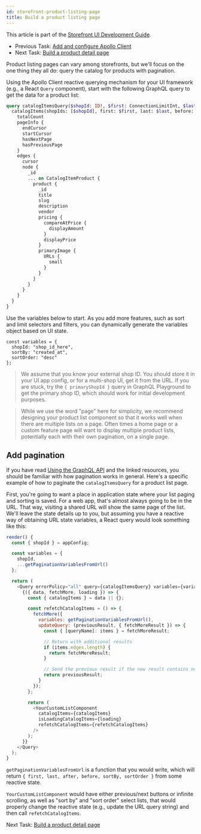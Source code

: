 ```yaml
---
id: storefront-product-listing-page
title: Build a product listing page
---
```


This article is part of the [Storefront UI Development Guide](./storefront-intro.md).
- Previous Task: [Add and configure Apollo Client](./storefront-apollo-client.md)
- Next Task: [Build a product detail page](./storefront-product-detail-page.md)

Product listing pages can vary among storefronts, but we'll focus on the one thing they all do: query the catalog for products with pagination.

Using the Apollo Client reactive querying mechanism for your UI framework (e.g., a React `Query` component), start with the following GraphQL query to get the data for a product list:

```graphql
query catalogItemsQuery($shopId: ID!, $first: ConnectionLimitInt, $last:  ConnectionLimitInt, $before: ConnectionCursor, $after: ConnectionCursor, $sortBy: CatalogItemSortByField, $sortByPriceCurrencyCode: String, $sortOrder: SortOrder) {
  catalogItems(shopIds: [$shopId], first: $first, last: $last, before: $before, after: $after, sortBy: $sortBy, sortByPriceCurrencyCode: $sortByPriceCurrencyCode, sortOrder: $sortOrder) {
    totalCount
    pageInfo {
      endCursor
      startCursor
      hasNextPage
      hasPreviousPage
    }
    edges {
      cursor
      node {
        _id
        ... on CatalogItemProduct {
          product {
            _id
            title
            slug
            description
            vendor
            pricing {
              compareAtPrice {
                displayAmount
              }
              displayPrice
            }
            primaryImage {
              URLs {
                small
              }
            }
          }
        }
      }
    }
  }
}
```

Use the variables below to start. As you add more features, such as sort and limit selectors and filters, you can dynamically generate the variables object based on UI state.

```
const variables = {
  shopId: "shop_id_here",
  sortBy: "created_at",
  sortOrder: "desc"
};
```

> We assume that you know your external shop ID. You should store it in your UI app config, or for a multi-shop UI, get it from the URL. If you are stuck, try the `{ primaryShopId }` query in GraphQL Playground to get the primary shop ID, which should work for initial development purposes.

> While we use the word "page" here for simplicity, we recommend designing your product list component so that it works well when there are multiple lists on a page. Often times a home page or a custom feature page will want to display multiple product lists, potentially each with their own pagination, on a single page.

## Add pagination

If you have read [Using the GraphQL API](./graphql-using.md) and the linked resources, you should be familiar with how pagination works in general. Here's a specific example of how to paginate the `catalogItemsQuery` for a product list page.

First, you're going to want a place in application state where your list paging and sorting is saved. For a web app, that's almost always going to be in the URL. That way, visiting a shared URL will show the same page of the list. We'll leave the state details up to you, but assuming you have a reactive way of obtaining URL state variables, a React query would look something like this:

```js
render() {
  const { shopId } = appConfig;

  const variables = {
    shopId,
    ...getPaginationVariablesFromUrl()
  };

  return (
    <Query errorPolicy="all" query={catalogItemsQuery} variables={variables}>
      {({ data, fetchMore, loading }) => {
        const { catalogItems } = data || {};

        const refetchCatalogItems = () => {
          fetchMore({
            variables: getPaginationVariablesFromUrl(),
            updateQuery: (previousResult, { fetchMoreResult }) => {
              const { [queryName]: items } = fetchMoreResult;

              // Return with additional results
              if (items.edges.length) {
                return fetchMoreResult;
              }

              // Send the previous result if the new result contains no additional data
              return previousResult;
            }
          });
        };

        return (
          <YourCustomListComponent
            catalogItems={catalogItems}
            isLoadingCatalogItems={loading}
            refetchCatalogItems={refetchCatalogItems}
          />
        );
      }}
    </Query>
  );
}
```

`getPaginationVariablesFromUrl` is a function that you would write, which will return `{ first, last, after, before, sortBy, sortOrder }` from some reactive state.

`YourCustomListComponent` would have either previous/next buttons or infinite scrolling, as well as "sort by" and "sort order" select lists, that would properly change the reactive state (e.g., update the URL query string) and then call `refetchCatalogItems`.

Next Task: [Build a product detail page](./storefront-product-detail-page.md)
